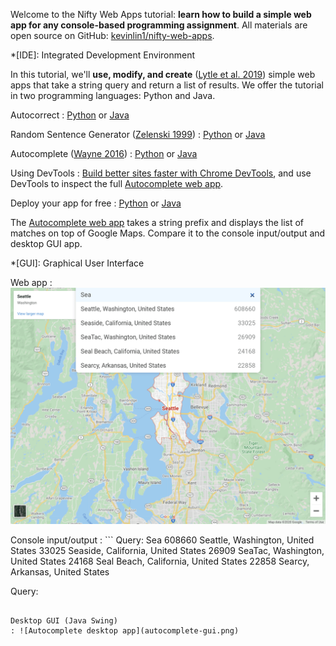 Welcome to the Nifty Web Apps tutorial: **learn how to build a simple web app for any console-based programming assignment**. All materials are open source on GitHub: [kevinlin1/nifty-web-apps](https://github.com/kevinlin1/nifty-web-apps).

*[IDE]: Integrated Development Environment

In this tutorial, we'll **use, modify, and create** ([Lytle et al. 2019](https://doi.org/10.1145/3304221.3319786)) simple web apps that take a string query and return a list of results. We offer the tutorial in two programming languages: Python and Java.

Autocorrect
: [Python](autocorrect/python.md) or [Java](autocorrect/java.md)

Random Sentence Generator ([Zelenski 1999](http://www-cs-faculty.stanford.edu/~zelenski/rsg/))
: [Python](random-sentence-generator/python.md) or [Java](random-sentence-generator/java.md)

Autocomplete ([Wayne 2016](http://nifty.stanford.edu/2016/wayne-autocomplete-me/))
: [Python](autocomplete/python.md) or [Java](autocomplete/java.md)

Using DevTools
: [Build better sites faster with Chrome DevTools](https://youtu.be/VYyQv0CSZOE), and use DevTools to inspect the full [Autocomplete web app][].

Deploy your app for free
: [Python](deploy/python.md) or [Java](deploy/java.md)

[Autocomplete web app]: https://autocomplete-me.herokuapp.com/

The [Autocomplete web app][] takes a string prefix and displays the list of matches on top of Google Maps. Compare it to the console input/output and desktop GUI app.

*[GUI]: Graphical User Interface

Web app
: ![Autocomplete web app](autocomplete-web.png)

Console input/output
: ```
  Query: Sea
  608660 Seattle, Washington, United States
  33025 Seaside, California, United States
  26909 SeaTac, Washington, United States
  24168 Seal Beach, California, United States
  22858 Searcy, Arkansas, United States

  Query:
  ```

Desktop GUI (Java Swing)
: ![Autocomplete desktop app](autocomplete-gui.png)
